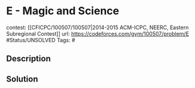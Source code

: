 # E - Magic and Science

contest: [[CFICPC/100507/100507|2014-2015 ACM-ICPC, NEERC, Eastern Subregional Contest]]
url: https://codeforces.com/gym/100507/problem/E
#Status/UNSOLVED
Tags: #

## Description

## Solution

